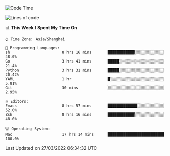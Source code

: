 <!--START_SECTION:waka-->
![Code Time](http://img.shields.io/badge/Code%20Time-686%20hrs%2027%20mins-blue)

![Lines of code](https://img.shields.io/badge/From%20Hello%20World%20I%27ve%20Written-22%20Thousand%20lines%20of%20code-blue)

📊 **This Week I Spent My Time On** 

```text
⌚︎ Time Zone: Asia/Shanghai

💬 Programming Languages: 
sh                       8 hrs 16 mins       ████████████░░░░░░░░░░░░░   48.0% 
Go                       3 hrs 41 mins       █████░░░░░░░░░░░░░░░░░░░░   21.4% 
Python                   3 hrs 31 mins       █████░░░░░░░░░░░░░░░░░░░░   20.42% 
YAML                     1 hr                █░░░░░░░░░░░░░░░░░░░░░░░░   5.81% 
Git                      30 mins             ░░░░░░░░░░░░░░░░░░░░░░░░░   2.95%

🔥 Editors: 
Emacs                    8 hrs 57 mins       █████████████░░░░░░░░░░░░   52.0% 
Zsh                      8 hrs 16 mins       ████████████░░░░░░░░░░░░░   48.0%

💻 Operating System: 
Mac                      17 hrs 14 mins      █████████████████████████   100.0%

```


 Last Updated on 27/03/2022 06:34:32 UTC
<!--END_SECTION:waka-->
